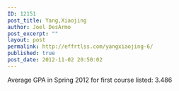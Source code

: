 ```yaml
---
ID: 12151
post_title: Yang,Xiaojing
author: Joel DesArmo
post_excerpt: ""
layout: post
permalink: http://effrtlss.com/yangxiaojing-6/
published: true
post_date: 2012-11-02 20:50:02
---
```

<p>Average GPA in Spring 2012 for first course listed: 3.486</p>